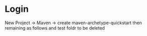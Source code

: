 # Login
New Project -> Maven -> create maven-archetype-quickstart then remaining as follows and test foldr to be deleted
